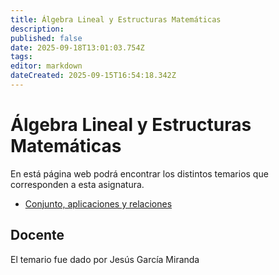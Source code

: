 ```yaml
---
title: Álgebra Lineal y Estructuras Matemáticas
description: 
published: false
date: 2025-09-18T13:01:03.754Z
tags: 
editor: markdown
dateCreated: 2025-09-15T16:54:18.342Z
---
```


# Álgebra Lineal y Estructuras Matemáticas
En está página web podrá encontrar los distintos temarios que corresponden a esta asignatura.

- [Conjunto, aplicaciones y relaciones](tema1)




## Docente
El temario fue dado por Jesús García Miranda

